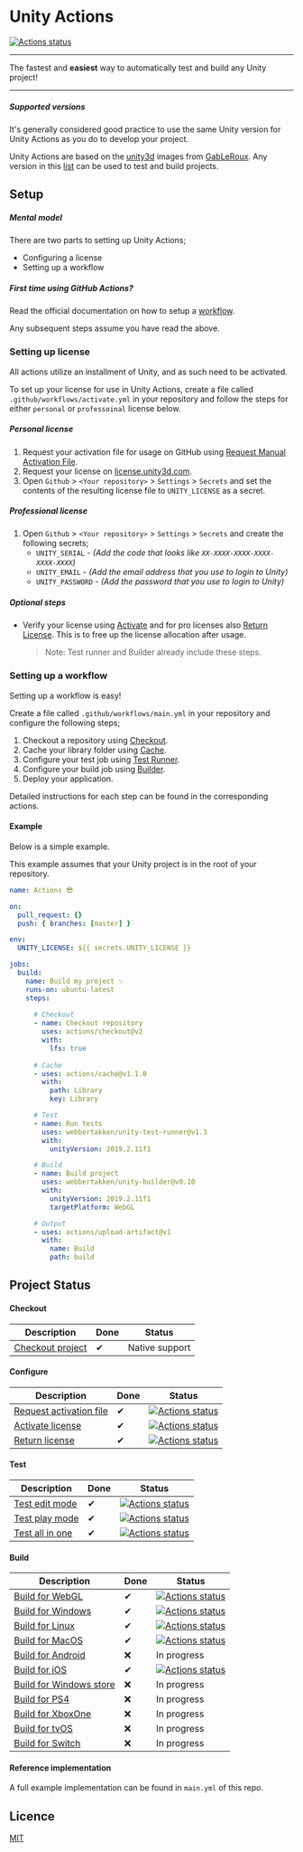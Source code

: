 # Unity Actions

[![Actions status](https://github.com/webbertakken/unity-actions/workflows/Actions%20%F0%9F%98%8E/badge.svg?event=push&branch=master)](https://github.com/webbertakken/unity-actions/actions?query=branch%3Amaster+event%3Apush+workflow%3A"Actions%20%F0%9F%98%8E")

---

The fastest and **easiest** way to automatically test and build any Unity project!

---

##### Supported versions

It's generally considered good practice to use the same Unity version for Unity Actions as you do to develop your project.

Unity Actions are based on the 
[unity3d](https://gitlab.com/gableroux/unity3d) 
images from 
[GabLeRoux](https://github.com/GabLeRoux). 
Any version in this 
[list](https://hub.docker.com/r/gableroux/unity3d/tags)
can be used to test and build projects.

## Setup

##### Mental model

There are two parts to setting up Unity Actions;

- Configuring a license
- Setting up a workflow

##### First time using GitHub Actions?

Read the official documentation on how to setup a 
[workflow](https://help.github.com/en/actions/automating-your-workflow-with-github-actions/configuring-a-workflow).

Any subsequent steps assume you have read the above.

### Setting up license

All actions utilize an installment of Unity, and as such need to be activated.

To set up your license for use in Unity Actions, create a file called 
`.github/workflows/activate.yml` in your repository and follow the steps for 
either `personal` or `professoinal` license below.

##### Personal license
 
1. Request your activation file for usage on GitHub using
   [Request Manual Activation File](https://github.com/marketplace/actions/unity-request-activation-file).
3. Request your license on 
   [license.unity3d.com](https://license.unity3d.com/manual).
4. Open `Github` > `<Your repository>` > `Settings` > `Secrets` and set the contents of the resulting license file to `UNITY_LICENSE` as a secret.

##### Professional license

1. Open `Github` > `<Your repository>` > `Settings` > `Secrets` and create the following secrets;
    - `UNITY_SERIAL` - _(Add the code that looks like `XX-XXXX-XXXX-XXXX-XXXX-XXXX`)_
    - `UNITY_EMAIL` - _(Add the email address that you use to login to Unity)_
    - `UNITY_PASSWORD` - _(Add the password that you use to login to Unity)_

##### Optional steps

- Verify your license using 
  [Activate](https://github.com/marketplace/actions/unity-activate)
  and for pro licenses also 
    [Return License](https://github.com/marketplace/actions/unity-return-license). This is to free up the license allocation after usage.

    > Note: Test runner and Builder already include these steps.

### Setting up a workflow

Setting up a workflow is easy!

Create a file called `.github/workflows/main.yml` in your repository and configure the following steps;

1. Checkout a repository using
 [Checkout](https://github.com/marketplace/actions/checkout).
2. Cache your library folder using 
[Cache](https://github.com/marketplace/actions/cache).
3. Configure your test job using 
 [Test Runner](https://github.com/marketplace/actions/unity-test-runner).
4. Configure your build job using 
 [Builder](https://github.com/marketplace/actions/unity-builder). 
5. Deploy your application.

Detailed instructions for each step can be found in the corresponding actions.

#### Example

Below is a simple example.
 
This example assumes that your Unity project is in the root of your repository.

```yaml
name: Actions 😎

on:
  pull_request: {}
  push: { branches: [master] }

env:
  UNITY_LICENSE: ${{ secrets.UNITY_LICENSE }}

jobs:
  build:
    name: Build my project ✨
    runs-on: ubuntu-latest
    steps:
    
      # Checkout
      - name: Checkout repository
        uses: actions/checkout@v2
        with:
          lfs: true
    
      # Cache
      - uses: actions/cache@v1.1.0
        with:
          path: Library
          key: Library

      # Test
      - name: Run tests
        uses: webbertakken/unity-test-runner@v1.3
        with:
          unityVersion: 2019.2.11f1

      # Build
      - name: Build project
        uses: webbertakken/unity-builder@v0.10
        with:
          unityVersion: 2019.2.11f1
          targetPlatform: WebGL 

      # Output 
      - uses: actions/upload-artifact@v1
        with:
          name: Build
          path: build
```

## Project Status

#### Checkout

| Description             | Done | Status |
|-------------------------|------|--------|
| [Checkout project](https://github.com/actions/checkout) | ✔ | Native support |

#### Configure

| Description             | Done | Status |
|-------------------------|------|--------|
| [Request activation file](https://github.com/marketplace/actions/unity-request-activation-file) | ✔ | [![Actions status](https://github.com/webbertakken/unity-request-manual-activation-file/workflows/Actions%20%F0%9F%98%8E/badge.svg?event=push&branch=master)](https://github.com/webbertakken/unity-request-manual-activation-file) |
| [Activate license](https://github.com/marketplace/actions/unity-activate) | ✔ | [![Actions status](https://github.com/webbertakken/unity-activate/workflows/Actions%20%F0%9F%98%8E/badge.svg?event=push&branch=master)](https://github.com/webbertakken/unity-activate) |
| [Return license](https://github.com/marketplace/actions/unity-return-license) | ✔ | [![Actions status](https://github.com/webbertakken/unity-return-license/workflows/Actions%20%F0%9F%98%8E/badge.svg?event=push&branch=master)](https://github.com/webbertakken/unity-return-license) |

#### Test

| Description             | Done | Status |
|-------------------------|------|--------|
| [Test edit mode](https://github.com/marketplace/actions/unity-test-runner) | ✔ | [![Actions status](https://github.com/webbertakken/unity-test-runner/workflows/Actions%20%F0%9F%98%8E/badge.svg?event=push&branch=master)](https://github.com/webbertakken/unity-test-runner#edit-mode) |
| [Test play mode](https://github.com/marketplace/actions/unity-test-runner) | ✔ | [![Actions status](https://github.com/webbertakken/unity-test-runner/workflows/Actions%20%F0%9F%98%8E/badge.svg?event=push&branch=master)](https://github.com/webbertakken/unity-test-runner#play-mode) |
| [Test all in one](https://github.com/marketplace/actions/unity-test-runner) | ✔ | [![Actions status](https://github.com/webbertakken/unity-test-runner/workflows/Actions%20%F0%9F%98%8E/badge.svg?event=push&branch=master)](https://github.com/webbertakken/unity-test-runner#all-in-one-mode) |

#### Build

| Description             | Done | Status |
|-------------------------|------|--------|
| [Build for WebGL](https://github.com/marketplace/actions/unity-builder) | ✔ | [![Actions status](https://github.com/webbertakken/unity-builder/workflows/Actions%20%F0%9F%98%8E/badge.svg?event=push&branch=master)](https://github.com/webbertakken/unity-builder#webgl) |
| [Build for Windows](https://github.com/marketplace/actions/unity-builder) | ✔ | [![Actions status](https://github.com/webbertakken/unity-builder/workflows/Actions%20%F0%9F%98%8E/badge.svg?event=push&branch=master)](https://github.com/webbertakken/unity-builder#windows) |
| [Build for Linux](https://github.com/marketplace/actions/unity-builder) | ✔ | [![Actions status](https://github.com/webbertakken/unity-builder/workflows/Actions%20%F0%9F%98%8E/badge.svg?event=push&branch=master)](https://github.com/webbertakken/unity-builder#linux) |
| [Build for MacOS](https://github.com/marketplace/actions/unity-builder) | ✔ | [![Actions status](https://github.com/webbertakken/unity-builder/workflows/Actions%20%F0%9F%98%8E/badge.svg?event=push&branch=master)](https://github.com/webbertakken/unity-builder#macos) |
| [Build for Android](https://github.com/marketplace/actions/unity-builder) | ❌ | In progress |
| [Build for iOS](https://github.com/marketplace/actions/unity-builder) | ✔ | [![Actions status](https://github.com/webbertakken/unity-builder/workflows/Actions%20%F0%9F%98%8E/badge.svg?event=push&branch=master)](https://github.com/webbertakken/unity-builder#ios) |
| [Build for Windows store](https://github.com/marketplace/actions/unity-builder) | ❌ | In progress |
| [Build for PS4](https://github.com/marketplace/actions/unity-builder) | ❌ | In progress |
| [Build for XboxOne](https://github.com/marketplace/actions/unity-builder) | ❌ | In progress |
| [Build for tvOS](https://github.com/marketplace/actions/unity-builder) | ❌ | In progress |
| [Build for Switch](https://github.com/marketplace/actions/unity-builder) | ❌ | In progress |

#### Reference implementation

A full example implementation can be found in `main.yml` of this repo.

## Licence 

[MIT](./LICENSE)

